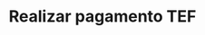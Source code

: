 ---
title: Realizar pagamento TEF
api:
  file: readme-hml-corebank.json
  operationId: post_v1-account-tef
hidden: false
---